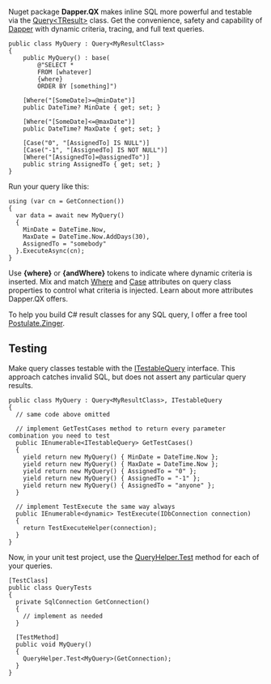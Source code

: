 Nuget package **Dapper.QX** makes inline SQL more powerful and testable via the [Query\<TResult\>](https://github.com/adamosoftware/Dapper.QX/blob/master/Dapper.QX/Query_base.cs) class. Get the convenience, safety and capability of [Dapper](https://github.com/StackExchange/Dapper) with dynamic criteria, tracing, and full text queries.

```
public class MyQuery : Query<MyResultClass>
{
    public MyQuery() : base(
        @"SELECT * 
        FROM [whatever]
        {where}
        ORDER BY [something]")
    
    [Where("[SomeDate]>=@minDate")]
    public DateTime? MinDate { get; set; }
    
    [Where("[SomeDate]<=@maxDate")]
    public DateTime? MaxDate { get; set; }
    
    [Case("0", "[AssignedTo] IS NULL")]
    [Case("-1", "[AssignedTo] IS NOT NULL")]
    [Where("[AssignedTo]=@assignedTo")]
    public string AssignedTo { get; set; }
}
```
Run your query like this:
```
using (var cn = GetConnection())
{
  var data = await new MyQuery() 
  {
    MinDate = DateTime.Now, 
    MaxDate = DateTime.Now.AddDays(30),
    AssignedTo = "somebody"
  }.ExecuteAsync(cn);
}
```
Use **{where}** or **{andWhere}** tokens to indicate where dynamic criteria is inserted. Mix and match [Where](https://github.com/adamosoftware/Dapper.QX/blob/master/Dapper.QX/Attributes/Where.cs) and [Case](https://github.com/adamosoftware/Dapper.QX/blob/master/Dapper.QX/Attributes/Case.cs) attributes on query class properties to control what criteria is injected. Learn about more attributes Dapper.QX offers.

To help you build C# result classes for any SQL query, I offer a free tool [Postulate.Zinger](https://github.com/adamosoftware/Postulate.Zinger).

## Testing
Make query classes testable with the [ITestableQuery](https://github.com/adamosoftware/Dapper.QX/blob/master/Dapper.QX/Interfaces/ITestableQuery.cs) interface. This approach catches invalid SQL, but does not assert any particular query results.
```
public class MyQuery : Query<MyResultClass>, ITestableQuery
{
  // same code above omitted
  
  // implement GetTestCases method to return every parameter combination you need to test
  public IEnumerable<ITestableQuery> GetTestCases()
  {
    yield return new MyQuery() { MinDate = DateTime.Now };
    yield return new MyQuery() { MaxDate = DateTime.Now };
    yield return new MyQuery() { AssignedTo = "0" };
    yield return new MyQuery() { AssignedTo = "-1" };
    yield return new MyQuery() { AssignedTo = "anyone" };
  }
  
  // implement TestExecute the same way always
  public IEnumerable<dynamic> TestExecute(IDbConnection connection)
  {
    return TestExecuteHelper(connection);
  }
}
```
Now, in your unit test project, use the [QueryHelper.Test](https://github.com/adamosoftware/Dapper.QX/blob/master/Dapper.QX/QueryHelper_ext.cs#L16) method for each of your queries.
```
[TestClass]
public class QueryTests
{
  private SqlConnection GetConnection()
  {
    // implement as needed 
  }

  [TestMethod]
  public void MyQuery()
  {
    QueryHelper.Test<MyQuery>(GetConnection);
  }
}
```
